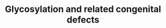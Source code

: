 ---
annotations:
- type: Disease Ontology
  value: congenital disorder of glycosylation
- type: Disease Ontology
  value: inherited metabolic disorder
- type: Pathway Ontology
  value: '"N-acetylglucosamine'
- type: Disease Ontology
  value: autosomal recessive disease
- type: Pathway Ontology
  value: altered carbohydrate metabolic pathway
- type: Pathway Ontology
  value: disease pathway
authors:
- EviSchoenmaker
- DeSl
- BrittPieters
- L Dupuis
- IreneHemel
- Egonw
- Fehrhart
- MaintBot
- Finterly
description: Glycosylation is the most common postranslational modification. Defects
  in this pathway lead to autosomal recessive disorders, called Congenital disorders
  of glycosylation (CDG). Up to date about 50 CDGs have been identified and more are
  expected to be discovered. This category of metabolic disorders can be divided into
  four basic groups depending on where the glycosylation process occurs on the molecule.
  The depicts pathway depicts the group of N-glycosylation. Generally, N-glycosylation
  processes spread over three cellular compartments - cytosol, endoplasmic reticulum
  and Golgi apparatus. The associated mortality rate  in combination with the limited
  treatment options for CDG, points out the relevance for further investigations of
  this pathway. Disorders resulting from an enzyme defect are highlighted in pink.
  This pathway was inspired by Chapter 30 of the book of Blau (ISBN 3642403360 (978-3642403361)).
last-edited: 2021-06-23
organisms:
- Homo sapiens
redirect_from:
- /index.php/Pathway:WP4521
- /instance/WP4521
schema-jsonld:
- '@context': https://schema.org/
  '@id': https://wikipathways.github.io/pathways/WP4521.html
  '@type': Dataset
  creator:
    '@type': Organization
    name: WikiPathways
  description: Glycosylation is the most common postranslational modification. Defects
    in this pathway lead to autosomal recessive disorders, called Congenital disorders
    of glycosylation (CDG). Up to date about 50 CDGs have been identified and more
    are expected to be discovered. This category of metabolic disorders can be divided
    into four basic groups depending on where the glycosylation process occurs on
    the molecule. The depicts pathway depicts the group of N-glycosylation. Generally,
    N-glycosylation processes spread over three cellular compartments - cytosol, endoplasmic
    reticulum and Golgi apparatus. The associated mortality rate  in combination with
    the limited treatment options for CDG, points out the relevance for further investigations
    of this pathway. Disorders resulting from an enzyme defect are highlighted in
    pink. This pathway was inspired by Chapter 30 of the book of Blau (ISBN 3642403360
    (978-3642403361)).
  keywords:
  - ''
  - Gal2Man3-GlcNac4-Prot
  - '30.4'
  - '30.31'
  - UDP
  - '30.38'
  - Mannose 6-Phosphate
  - GDP
  - '30.34'
  - '30.1'
  - Man5GIcNAc2-PP-Dol
  - Man3GIcNAc2-PP-Dol
  - Glc3Man9-GlcNac2-PP-Dol
  - Sia2Gal2Man3-GlcNac4-Prot
  - '30.15'
  - '30.10'
  - Glc3Man9-GlcNac2-Prot
  - '30.7'
  - '30.8'
  - '30.39'
  - beta-mannosyltransferase mediates the hexosyl group transfer.</br>In Blau Book
    known as Mannosyltransferase 1
  - UDP-N-acetyl
  - Man2GIcNAc2PP-Dol
  - '30.33'
  - Dolichol phosphate
  - Man8-GlcNac2-PP-Dol
  - '30.14'
  - N-acetylglucosaminephosphotransferase, which transfers the hexosyl group
  - ALG13
  - Man4GIcNAc2-PP-Dol
  - Glc2Man9-GlcNac2-Prot
  - '30.6'
  - '30.16'
  - Mevalonate
  - GlcMan9-GlcNac2-PP-Dol
  - Man3-GlcNac4-Prot
  - Man3-GlcNac3-Prot
  - '30.2'
  - '30.3'
  - DPAGT1
  - Man7-GlcNac2-PP-Dol
  - Dolichyl phosphate
  - '30.9'
  - Glc2Man9-GlcNac2-PP-Dol
  - SiaGalMan3-GlcNac3-Prot
  - Man9-GlcNac2-PP-Dol
  - GDP-mannose
  - mannosyltransferase ALG2
  - '30.11'
  - Man6-GlcNac2-PP-Dol
  - Mannose 1-phosphate
  - 'beta-D-mannosyl '
  - Dol-P-Man
  - GlcNAc-PP-Dol
  - Man5-GlcNac2-PP-Dol
  - Dolichol
  - 'alpha-D-glucosamine '
  - Polyprenol
  - Dolichol-PP
  - '30.32'
  - DPM2
  - beta-D-glucose
  - phosphate
  - '30.13'
  - '30.5'
  - ALG14
  - Fructose 6-phosphate
  - 'dolichyl '
  - GMPPB
  - ManGlcNAc2-PP-Dol
  - Dol alpha-1,2-mannosyltransferase
  - GlcNAc2-PP-Dol
  license: CC0
  name: Glycosylation and related congenital defects
seo: CreativeWork
title: Glycosylation and related congenital defects
wpid: WP4521
---